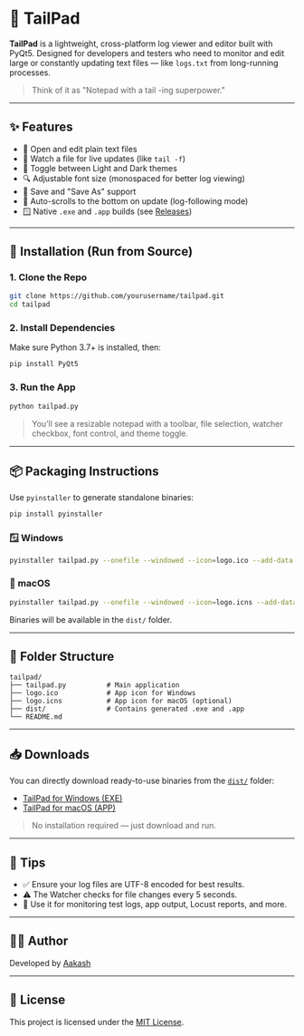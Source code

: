 # 📝 TailPad

**TailPad** is a lightweight, cross-platform log viewer and editor built with PyQt5. Designed for developers and testers who need to monitor and edit large or constantly updating text files — like `logs.txt` from long-running processes.

> Think of it as "Notepad with a tail -ing superpower."

---

## ✨ Features

- 📂 Open and edit plain text files  
- 🔁 Watch a file for live updates (like `tail -f`)  
- 🌙 Toggle between Light and Dark themes  
- 🔍 Adjustable font size (monospaced for better log viewing)  
- 💾 Save and "Save As" support  
- 📌 Auto-scrolls to the bottom on update (log-following mode)  
- 🪟 Native `.exe` and `.app` builds (see [Releases](#-downloads))  

---

## 🚀 Installation (Run from Source)

### 1. Clone the Repo

```bash
git clone https://github.com/yourusername/tailpad.git
cd tailpad
```

### 2. Install Dependencies

Make sure Python 3.7+ is installed, then:

```bash
pip install PyQt5
```

### 3. Run the App

```bash
python tailpad.py
```

> You’ll see a resizable notepad with a toolbar, file selection, watcher checkbox, font control, and theme toggle.

---

## 📦 Packaging Instructions

Use `pyinstaller` to generate standalone binaries:

```bash
pip install pyinstaller
```

### 🪟 Windows

```bash
pyinstaller tailpad.py --onefile --windowed --icon=logo.ico --add-data "logo.ico;."
```

### 🍎 macOS

```bash
pyinstaller tailpad.py --onefile --windowed --icon=logo.icns --add-data "logo.icns:."
```

Binaries will be available in the `dist/` folder.

---

## 📁 Folder Structure

```
tailpad/
├── tailpad.py          # Main application
├── logo.ico            # App icon for Windows
├── logo.icns           # App icon for macOS (optional)
├── dist/               # Contains generated .exe and .app
└── README.md
```

---

## 📥 Downloads

You can directly download ready-to-use binaries from the [`dist/`](./dist) folder:

- [TailPad for Windows (EXE)](./dist/TailPad.exe)
- [TailPad for macOS (APP)](./dist/TailPad.app)

> No installation required — just download and run.

---

## 🔧 Tips

- ✅ Ensure your log files are UTF-8 encoded for best results.  
- ⚠️ The Watcher checks for file changes every 5 seconds.  
- 📃 Use it for monitoring test logs, app output, Locust reports, and more.

---

## 🧑‍💻 Author

Developed by [Aakash](https://github.com/aakzsh)

---

## 📄 License

This project is licensed under the [MIT License](LICENSE).
